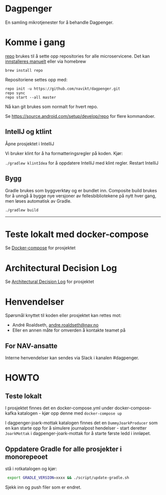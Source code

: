 # Dagpenger

En samling mikrotjenester for å behandle Dagpenger.

# Komme i gang

[repo](https://source.android.com/setup/develop/repo) brukes til å sette opp
repositories for alle microservicene. Det kan [innstalleres
manuelt](https://source.android.com/setup/build/downloading) eller via homebrew

`brew install repo`

Repositoriene settes opp med:

```
repo init -u https://github.com/navikt/dagpenger.git
repo sync
repo start --all master
```

Nå kan git brukes som normalt for hvert repo.

Se https://source.android.com/setup/develop/repo for flere kommandoer.

## IntellJ  og ktlint 

Åpne prosjektet i IntelliJ 

Vi bruker klint for å ha formatteringsregler på koden. Kjør:

`./gradlew klintIdea` for å oppdatere IntelliJ med klint regler. Restart IntelliJ 

## Bygg

Gradle brukes som byggverktøy og er bundlet inn. Composite build brukes for
å unngå å bygge nye versjoner av fellesbibliotekene på nytt hver gang, men løses
automatisk av Gradle.

`./gradlew build`

---

# Teste lokalt med docker-compose

Se [Docker-compose](docker-compose/README.md) for prosjektet

# Architectural Decision Log

Se [Architectural Decision Log](docs/adr/index.md) for prosjektet

# Henvendelser

Spørsmål knyttet til koden eller prosjektet kan rettes mot:

* André Roaldseth, andre.roaldseth@nav.no
* Eller en annen måte for omverden å kontakte teamet på

## For NAV-ansatte

Interne henvendelser kan sendes via Slack i kanalen #dagpenger.

# HOWTO

## Teste lokalt
I prosjektet finnes det en docker-compose.yml under docker-compose-kafka katalogen - kjør opp denne med `docker-compose up`

I dagpenger-joark-mottak katalogen finnes det en `DummyJoarkProducer` som en kan starte opp for å simulere journalpost hendelser - start deretter `JoarkMottak` i dagpenger-joark-mottak for å starte første ledd i innløpet.


## Oppdatere Gradle for alle prosjekter i monorepeoet

stå i rotkatalogen og kjør:

```bash
 export GRADLE_VERSION=xxxx && ./script/update-gradle.sh     
```

Sjekk inn og push filer som er endret. 
